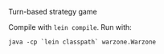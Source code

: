 Turn-based strategy game


Compile with `lein compile`. Run with:

```
java -cp `lein classpath` warzone.Warzone
```
